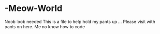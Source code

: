 # -Meow-World
Noob loob needed
This is a file to help hold my pants up ... Please visit with pants on here.
Me no know how to code 
